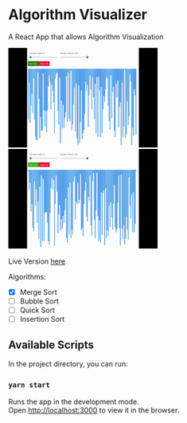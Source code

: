 # Algorithm Visualizer

A React App that allows Algorithm Visualization

<img src="./previews/1.gif" width="300" height="200">
<img src="./previews/2.gif" width="300" height="200">

Live Version [here](https://algo-visuals.herokuapp.com/)

Algorithms:

- [x] Merge Sort
- [ ] Bubble Sort
- [ ] Quick Sort
- [ ] Insertion Sort

## Available Scripts

In the project directory, you can run:

### `yarn start`

Runs the app in the development mode.<br />
Open [http://localhost:3000](http://localhost:3000) to view it in the browser.
